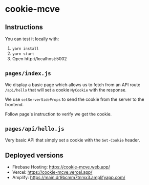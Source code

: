 # cookie-mcve

## Instructions

You can test it locally with:

1. `yarn install`
2. `yarn start`
3. Open http://localhost:5002

## `pages/index.js`

We display a basic page which allows us to fetch from an API route `/api/hello` that will set a cookie `MyCookie` with the response.

We use `setServerSideProps` to send the cookie from the server to the frontend.

Follow page's instruction to verify we get the cookie.

## `pages/api/hello.js`

Very basic API that simply set a cookie with the `Set-Cookie` header.

## Deployed versions

- Firebase Hosting: https://cookie-mcve.web.app/
- Vercel: https://cookie-mcve.vercel.app/
- Amplify: https://main.dr9bcmm7tnmx3.amplifyapp.com/
